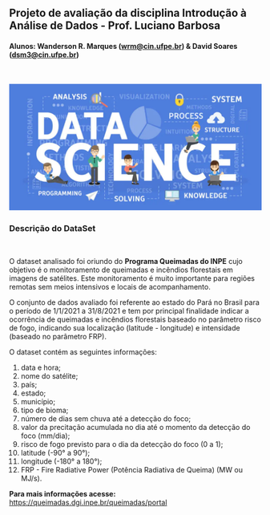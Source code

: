 ## Projeto de avaliação da disciplina Introdução à Análise de Dados - Prof. Luciano Barbosa
#### Alunos: Wanderson R. Marques (wrm@cin.ufpe.br) & David Soares (dsm3@cin.ufpe.br)

<br />

![](previews.png)

### Descrição do DataSet

<br />

O dataset analisado foi oriundo do **Programa Queimadas do INPE** cujo objetivo é o monitoramento de queimadas e incêndios florestais em imagens de satélites. Este monitoramento é muito importante para regiões remotas sem meios intensivos e locais de acompanhamento.

O conjunto de dados avaliado foi referente ao estado do Pará no Brasil para o período de 1/1/2021 a 31/8/2021 e tem por principal finalidade indicar a ocorrência de queimadas e incêndios florestais baseado no parâmetro risco de fogo, indicando sua localização (latitude - longitude) e intensidade (baseado no parâmetro FRP).

O dataset contém as seguintes informações: 

1. data e hora;
2. nome do satélite;
3. país;
4. estado;
5. município;
6. tipo de bioma;
7. número de dias sem chuva até a detecção do foco;
8. valor da precitação acumulada no dia até o momento da detecção do foco (mm/dia);
9. risco de fogo previsto para o dia da detecção do foco (0 a 1);
10. latitude (-90° a 90°);
11. longitude (-180° a 180°);
12. FRP - Fire Radiative Power (Potência Radiativa de Queima) (MW ou MJ/s).

**Para mais informações acesse:** https://queimadas.dgi.inpe.br/queimadas/portal
